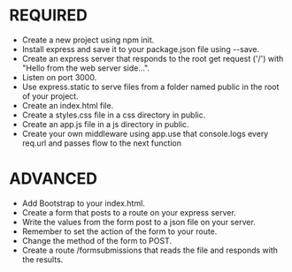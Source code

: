 # REQUIRED
- Create a new project using npm init.
- Install express and save it to your package.json file using --save.
- Create an express server that responds to the root get request ('/') with "Hello from the web server side...".
- Listen on port 3000.
- Use express.static to serve files from a folder named public in the root of your project.
- Create an index.html file.
- Create a styles.css file in a css directory in public.
- Create an app.js file in a js directory in public.
- Create your own middleware using app.use that console.logs every req.url and passes flow to the next function

# ADVANCED
- Add Bootstrap to your index.html.
- Create a form that posts to a route on your express server.
- Write the values from the form post to a json file on your server.
- Remember to set the action of the form to your route.
- Change the method of the form to POST.
- Create a route /formsubmissions that reads the file and responds with the results.
